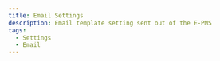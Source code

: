 ```yaml
---
title: Email Settings
description: Email template setting sent out of the E-PMS
tags:
  - Settings
  - Email
---
```

